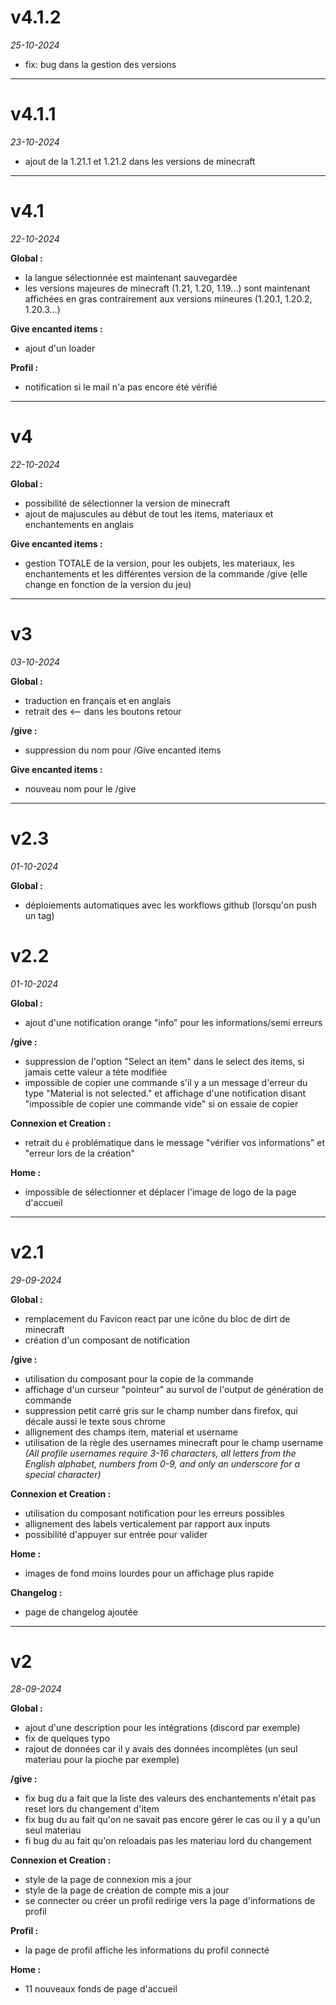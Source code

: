 # v4.1.2

*25-10-2024*

- fix: bug dans la gestion des versions

___

# v4.1.1

*23-10-2024*

- ajout de la 1.21.1 et 1.21.2 dans les versions de minecraft

___

# v4.1

*22-10-2024*

**Global :**

- la langue sélectionnée est maintenant sauvegardée
- les versions majeures de minecraft (1.21, 1.20, 1.19...) sont maintenant affichées en
  gras contrairement aux versions mineures (1.20.1, 1.20.2, 1.20.3...)

**Give encanted items :**

- ajout d'un loader

**Profil :**

- notification si le mail n'a pas encore été vérifié

___

# v4

*22-10-2024*

**Global :**

- possibilité de sélectionner la version de minecraft
- ajout de majuscules au début de tout les items, materiaux et enchantements en anglais

**Give encanted items :**

- gestion TOTALE de la version, pour les oubjets, les materiaux, les enchantements et les
  différentes version de la commande /give (elle change en fonction de la version du jeu)

___

# v3

*03-10-2024*

**Global :**

- traduction en français et en anglais
- retrait des <-- dans les boutons retour

**/give :**

- suppression du nom pour /Give encanted items

**Give encanted items :**

- nouveau nom pour le /give

___

# v2.3

*01-10-2024*

**Global :**

- déploiements automatiques avec les workflows github (lorsqu'on push un tag)

# v2.2

*01-10-2024*

**Global :**

- ajout d'une notification orange "info" pour les informations/semi erreurs

**/give :**

- suppression de l'option "Select an item" dans le select des items, si jamais cette
  valeur a téte modifiée
- impossible de copier une commande s'il y a un message d'erreur du type "Material is not
  selected." et affichage d'une notification disant "impossible de copier une commande
  vide" si on essaie de copier

**Connexion et Creation :**

- retrait du `é` problématique dans le message "vérifier vos informations" et "erreur lors
  de la création"

**Home :**

- impossible de sélectionner et déplacer l'image de logo de la page d'accueil

___

# v2.1

*29-09-2024*

**Global :**

- remplacement du Favicon react par une icône du bloc de dirt de minecraft
- création d'un composant de notification

**/give :**

- utilisation du composant pour la copie de la commande
- affichage d'un curseur "pointeur" au survol de l'output de génération de commande
- suppression petit carré gris sur le champ number dans firefox, qui décale aussi le texte
  sous chrome
- allignement des champs item, material et username
- utilisation de la règle des usernames minecraft pour le champ username *(All profile
  usernames require 3-16
  characters, all letters from the English alphabet, numbers from 0-9, and only an
  underscore for a special character)*

**Connexion et Creation :**

- utilisation du composant notification pour les erreurs possibles
- allignement des labels verticalement par rapport aux inputs
- possibilité d'appuyer sur entrée pour valider

**Home :**

- images de fond moins lourdes pour un affichage plus rapide

**Changelog :**

- page de changelog ajoutée

___

# v2

*28-09-2024*

**Global :**

- ajout d'une description pour les intégrations (discord par exemple)
- fix de quelques typo
- rajout de données car il y avais des données incomplètes (un seul materiau pour la
  pioche par exemple)

**/give :**

- fix bug du a fait que la liste des valeurs des enchantements n'était pas reset lors du
  changement d'item
- fix bug du au fait qu'on ne savait pas encore gérer le cas ou il y a qu'un seul materiau
- fi bug du au fait qu'on reloadais pas les materiau lord du changement

**Connexion et Creation :**

- style de la page de connexion mis a jour
- style de la page de création de compte mis a jour
- se connecter ou créer un profil redirige vers la page d'informations de profil

**Profil :**

- la page de profil affiche les informations du profil connecté

**Home :**

- 11 nouveaux fonds de page d'accueil